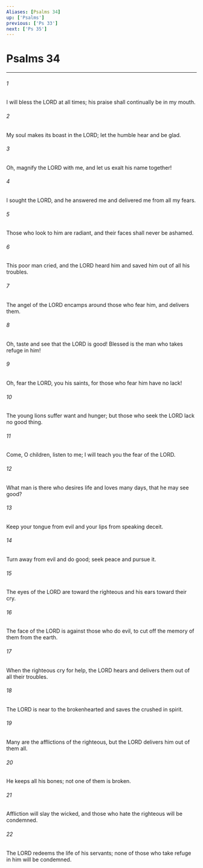 ```yaml
---
Aliases: [Psalms 34]
up: ['Psalms']
previous: ['Ps 33']
next: ['Ps 35']
---
```

# Psalms 34
***



###### 1 
I will bless the LORD at all times; his praise shall continually be in my mouth. 

###### 2 
My soul makes its boast in the LORD; let the humble hear and be glad. 

###### 3 
Oh, magnify the LORD with me, and let us exalt his name together! 

###### 4 
I sought the LORD, and he answered me and delivered me from all my fears. 

###### 5 
Those who look to him are radiant, and their faces shall never be ashamed. 

###### 6 
This poor man cried, and the LORD heard him and saved him out of all his troubles. 

###### 7 
The angel of the LORD encamps around those who fear him, and delivers them. 

###### 8 
Oh, taste and see that the LORD is good! Blessed is the man who takes refuge in him! 

###### 9 
Oh, fear the LORD, you his saints, for those who fear him have no lack! 

###### 10 
The young lions suffer want and hunger; but those who seek the LORD lack no good thing. 

###### 11 
Come, O children, listen to me; I will teach you the fear of the LORD. 

###### 12 
What man is there who desires life and loves many days, that he may see good? 

###### 13 
Keep your tongue from evil and your lips from speaking deceit. 

###### 14 
Turn away from evil and do good; seek peace and pursue it. 

###### 15 
The eyes of the LORD are toward the righteous and his ears toward their cry. 

###### 16 
The face of the LORD is against those who do evil, to cut off the memory of them from the earth. 

###### 17 
When the righteous cry for help, the LORD hears and delivers them out of all their troubles. 

###### 18 
The LORD is near to the brokenhearted and saves the crushed in spirit. 

###### 19 
Many are the afflictions of the righteous, but the LORD delivers him out of them all. 

###### 20 
He keeps all his bones; not one of them is broken. 

###### 21 
Affliction will slay the wicked, and those who hate the righteous will be condemned. 

###### 22 
The LORD redeems the life of his servants; none of those who take refuge in him will be condemned.
